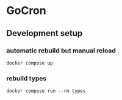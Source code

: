 # GoCron

## Development setup

### automatic rebuild but manual reload

`docker compose up`

### rebuild types

`docker compose run --rm types`
